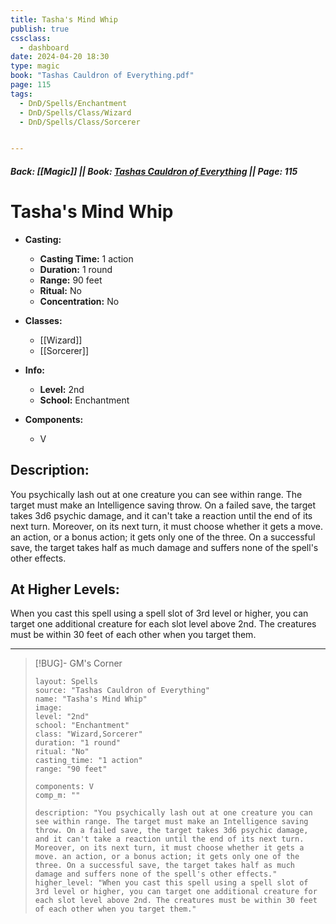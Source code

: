 ```yaml
---
title: Tasha's Mind Whip
publish: true
cssclass:
  - dashboard
date: 2024-04-20 18:30
type: magic
book: "Tashas Cauldron of Everything.pdf"
page: 115
tags:
  - DnD/Spells/Enchantment
  - DnD/Spells/Class/Wizard
  - DnD/Spells/Class/Sorcerer


---
```


##### Back: [[Magic]] || Book: [Tashas Cauldron of Everything](https://drive.google.com/drive/folders/1O5bhpYizcIT5xxAoLOuzCRht_PVS7VSG?usp=sharing) || Page: 115

# Tasha's Mind Whip

- **Casting:**
    - **Casting Time:** 1 action
    - **Duration:** 1 round
    - **Range:** 90 feet
    - **Ritual:** No
    - **Concentration:** No
- **Classes:**
    - [[Wizard]]
    - [[Sorcerer]]

- **Info:**
    - **Level:** 2nd
    - **School:** Enchantment
- **Components:**
    - V


## Description:
You psychically lash out at one creature you can see within range. The target must make an Intelligence saving throw. On a failed save, the target takes 3d6 psychic damage, and it can't take a reaction until the end of its next turn. Moreover, on its next turn, it must choose whether it gets a move. an action, or a bonus action; it gets only one of the three. On a successful save, the target takes half as much damage and suffers none of the spell's other effects.

## At Higher Levels:
When you cast this spell using a spell slot of 3rd level or higher, you can target one additional creature for each slot level above 2nd. The creatures must be within 30 feet of each other when you target them.

---

> [!BUG]- GM's Corner
>
> ```statblock
> layout: Spells
> source: "Tashas Cauldron of Everything"
> name: "Tasha's Mind Whip"
> image: 
> level: "2nd"
> school: "Enchantment"
> class: "Wizard,Sorcerer"
> duration: "1 round"
> ritual: "No"
> casting_time: "1 action"
> range: "90 feet"
>
> components: V
> comp_m: ""
>
> description: "You psychically lash out at one creature you can see within range. The target must make an Intelligence saving throw. On a failed save, the target takes 3d6 psychic damage, and it can't take a reaction until the end of its next turn. Moreover, on its next turn, it must choose whether it gets a move. an action, or a bonus action; it gets only one of the three. On a successful save, the target takes half as much damage and suffers none of the spell's other effects."
> higher_level: "When you cast this spell using a spell slot of 3rd level or higher, you can target one additional creature for each slot level above 2nd. The creatures must be within 30 feet of each other when you target them."
> ```
